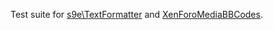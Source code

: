 Test suite for [s9e\TextFormatter](https://github.com/s9e/TextFormatter/) and [XenForoMediaBBCodes](https://github.com/s9e/XenForoMediaBBCodes).